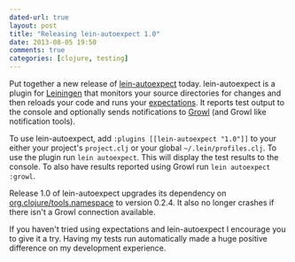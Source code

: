 ```yaml
---
dated-url: true
layout: post
title: "Releasing lein-autoexpect 1.0"
date: 2013-08-05 19:50
comments: true
categories: [clojure, testing]
---
```


Put together a new release of [lein-autoexpect](https://github.com/jakemcc/lein-autoexpect) today.
lein-autoexpect is a plugin for [Leiningen](http://leiningen.org/) that monitors your source directories for changes and then reloads your code and runs your [expectations](https://github.com/jaycfields/expectations).
It reports test output to the console and optionally sends notifications to [Growl](http://growl.info/) (and Growl like notification tools).

To use lein-autoexpect, add `:plugins [[lein-autoexpect "1.0"]]` to your either your project's `project.clj` or your global `~/.lein/profiles.clj`.
To use the plugin run `lein autoexpect`.
This will display the test results to the console.
To also have results reported using Growl run `lein autoexpect :growl`.

Release 1.0 of lein-autoexpect upgrades its dependency on [org.clojure/tools.namespace](https://github.com/clojure/tools.namespace/) to version 0.2.4.
It also no longer crashes if there isn't a Growl connection available.

If you haven't tried using expectations and lein-autoexpect I encourage you to give it a try.
Having my tests run automatically made a huge positive difference on my development experience.